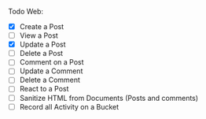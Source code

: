 Todo Web:

- [x] Create a Post
- [ ] View a Post
- [x] Update a Post
- [ ] Delete a Post
- [ ] Comment on a Post
- [ ] Update a Comment
- [ ] Delete a Comment
- [ ] React to a Post
- [ ] Sanitize HTML from Documents (Posts and comments)
- [ ] Record all Activity on a Bucket

